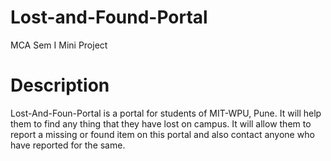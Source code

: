 # Lost-and-Found-Portal
MCA Sem I Mini Project

# Description
Lost-And-Foun-Portal is a portal for students of MIT-WPU, Pune. It will help them to find any thing that they have lost on campus. It will allow them to report a missing or found item on this portal and also contact anyone who have reported for the same.
